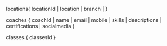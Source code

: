 locations{
   locationId | location | branch |
}

coaches {
    coachId | name | email | mobile | skills | descriptions | certifications | socialmedia
}

classes {
    classesId
}
